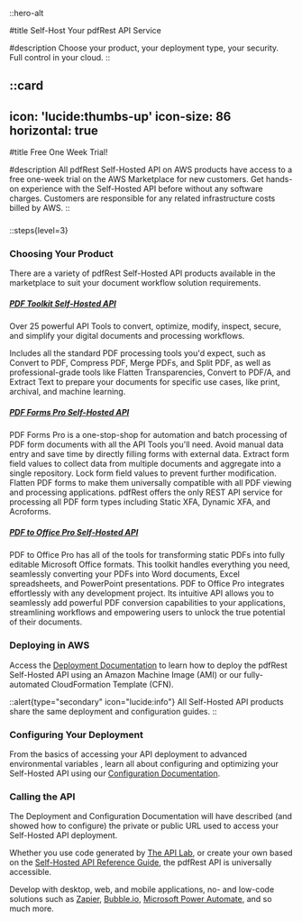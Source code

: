 ::hero-alt

#title
Self-Host Your pdfRest API Service

#description
Choose your product, your deployment type, your security. Full control in your cloud.
::

::card
---
icon: 'lucide:thumbs-up'
icon-size: 86
horizontal: true
---

#title
Free One Week Trial!

#description
All pdfRest Self-Hosted API on AWS products have access to a free one-week trial on the AWS Marketplace for new customers. Get hands-on experience with the Self-Hosted API before without any software charges. Customers are responsible for any related infrastructure costs billed by AWS.
::
<br>
### 

::steps{level=3}


### Choosing Your Product

There are a variety of pdfRest Self-Hosted API products available in the marketplace to suit your document workflow solution requirements.



##### [PDF Toolkit Self-Hosted API](https://aws.amazon.com/marketplace/pp/prodview-lvleu34bj4cn6)


Over 25 powerful API Tools to convert, optimize, modify, inspect, secure, and simplify your digital documents and processing workflows.

Includes all the standard PDF processing tools you'd expect, such as Convert to PDF, Compress PDF, Merge PDFs, and Split PDF, as well as professional-grade tools like Flatten Transparencies, Convert to PDF/A, and Extract Text to prepare your documents for specific use cases, like print, archival, and machine learning.


##### [PDF Forms Pro Self-Hosted API](https://aws.amazon.com/marketplace/pp/prodview-2xxmqtam6s54s)


PDF Forms Pro is a one-stop-shop for automation and batch processing of PDF form documents with all the API Tools you'll need. Avoid manual data entry and save time by directly filling forms with external data. Extract form field values to collect data from multiple documents and aggregate into a single repository. Lock form field values to prevent further modification. Flatten PDF forms to make them universally compatible with all PDF viewing and processing applications. pdfRest offers the only REST API service for processing all PDF form types including Static XFA, Dynamic XFA, and Acroforms.


##### [PDF to Office Pro Self-Hosted API](https://aws.amazon.com/marketplace/pp/prodview-gilhkmjyjxyrs)


PDF to Office Pro has all of the tools for transforming static PDFs into fully editable Microsoft Office formats. This toolkit handles everything you need, seamlessly converting your PDFs into Word documents, Excel spreadsheets, and PowerPoint presentations. PDF to Office Pro integrates effortlessly with any development project. Its intuitive API allows you to seamlessly add powerful PDF conversion capabilities to your applications, streamlining workflows and empowering users to unlock the true potential of their documents.


### Deploying in AWS

Access the [Deployment Documentation](/self-hosted-api-on-aws/deploy-on-aws/) to learn how to deploy the pdfRest Self-Hosted API using an Amazon Machine Image (AMI) or our fully-automated CloudFormation Template (CFN).


::alert{type="secondary" icon="lucide:info"}
All Self-Hosted API products share the same deployment and configuration guides.
::

### Configuring Your Deployment

From the basics of accessing your API deployment to advanced environmental variables , learn all about configuring and optimizing your Self-Hosted API using our [Configuration Documentation](/self-hosted-api-on-aws/configure-aws-deployment/).

### Calling the API

The Deployment and Configuration Documentation will have described (and showed how to configure) the private or public URL used to access your Self-Hosted API deployment.

Whether you use code generated by [The API Lab](https://pdfrest.com/apilab/), or create your own based on the [Self-Hosted API Reference Guide](https://pdfrest.com/pdf-toolkit-self-hosted-reference/), the pdfRest API is universally accessible.

Develop with desktop, web, and mobile applications, no- and low-code solutions such as [Zapier](https://zapier.com/), [Bubble.io](https://bubble.io), [Microsoft Power Automate](https://www.microsoft.com/en-us/power-platform/products/power-automate), and so much more.
